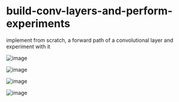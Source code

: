# build-conv-layers-and-perform-experiments
implement from scratch, a forward path of a convolutional layer and experiment with it

![image](https://user-images.githubusercontent.com/97550175/149203313-c194a806-50f0-444a-b793-302c834f6b02.png)



![image](https://user-images.githubusercontent.com/97550175/149203745-846d0fbd-5d44-40e8-95f3-2a05d91c719c.png)



![image](https://user-images.githubusercontent.com/97550175/149203770-dfb4a93a-7689-41d5-ac77-8c1496e04675.png)




![image](https://user-images.githubusercontent.com/97550175/149203790-317afd83-b939-4d07-8037-6e0bf1af10dd.png)
